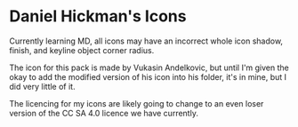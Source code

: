 # Daniel Hickman's Icons
Currently learning MD, all icons may have an incorrect whole icon shadow, finish, and keyline object corner radius.

The icon for this pack is made by Vukasin Andelkovic, but until I'm given the okay to add the modified version of his icon into his folder, it's in mine, but I did very little of it.

The licencing for my icons are likely going to change to an even loser version of the CC SA 4.0 licence we have currently.